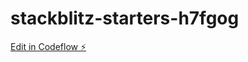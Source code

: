 # stackblitz-starters-h7fgog

[Edit in Codeflow ⚡️](https://stackblitz.com/~/github.com/ragul2328/stackblitz-starters-h7fgog)